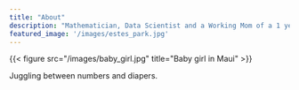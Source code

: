 ```yaml
---
title: "About"
description: "Mathematician, Data Scientist and a Working Mom of a 1 year old"
featured_image: '/images/estes_park.jpg'
---
```

{{< figure src="/images/baby_girl.jpg" title="Baby girl in Maui" >}}

Juggling between numbers and diapers.
